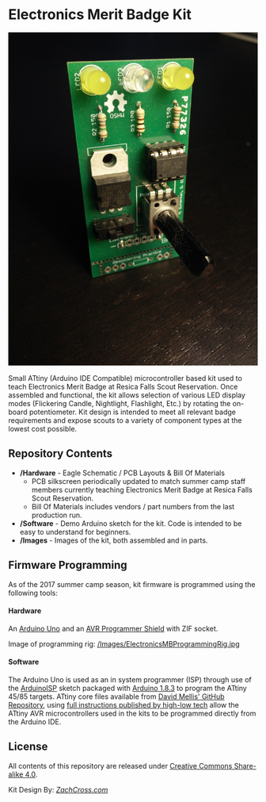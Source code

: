 Electronics Merit Badge Kit
==================================

![Electronics MB Kit Assembled](/Images/ElectronicsMBKit_Assembled.jpg?raw=true "Electronics MB Kit Assembled")

Small ATtiny (Arduino IDE Compatible) microcontroller based kit used to teach Electronics Merit Badge at Resica Falls Scout Reservation.  Once assembled and functional, the kit allows selection of various LED display modes (Flickering Candle, Nightlight, Flashlight, Etc.) by rotating the on-board potentiometer.  Kit design is intended to meet all relevant badge requirements and expose scouts to a variety of component types at the lowest cost possible.


Repository Contents
-------------------

* **/Hardware** - Eagle Schematic / PCB Layouts & Bill Of Materials
    - PCB silkscreen periodically updated to match summer camp staff members currently teaching Electronics Merit Badge at Resica Falls Scout Reservation.
    - Bill Of Materials includes vendors / part numbers from the last production run.
* **/Software** - Demo Arduino sketch for the kit.  Code is intended to be easy to understand for beginners.
* **/Images** - Images of the kit, both assembled and in parts.


Firmware Programming
-------------------

As of the 2017 summer camp season, kit firmware is programmed using the following tools:

#### Hardware
An [Arduino Uno](https://store.arduino.cc/usa/arduino-uno-rev3) and an [AVR Programmer Shield](http://www.electrodragon.com/w/AVR_Programmer_Arduino_Shield) with ZIF socket.

Image of programming rig: [/Images/ElectronicsMBProgrammingRig.jpg](https://raw.githubusercontent.com/crossfireprod/RFSR---Electronics-Merit-Badge-Kit/master/Images/ElectronicsMBProgrammingRig.jpg)

#### Software
The Arduino Uno is used as an in system programmer (ISP) through use of the [ArduinoISP](https://github.com/arduino/ArduinoISP) sketch packaged with [Arduino 1.8.3](https://www.arduino.cc/en/main/software) to program the ATtiny 45/85 targets.  ATtiny core files available from [David Mellis' GitHub Repository](https://github.com/damellis/attiny), using [full instructions published by high-low tech](http://highlowtech.org/?p=1695) allow the ATtiny AVR microcontrollers used in the kits to be programmed directly from the Arduino IDE.

License
-------------------

All contents of this repository are released under [Creative Commons Share-alike 4.0](http://creativecommons.org/licenses/by-sa/4.0/).

Kit Design By: [*ZachCross.com*](https://ZachCross.com)
